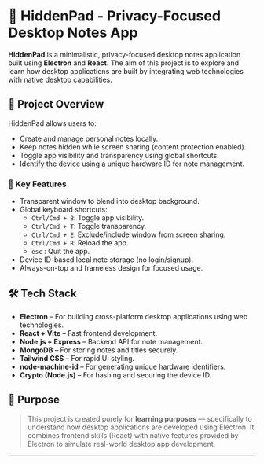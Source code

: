 # 📝 HiddenPad - Privacy-Focused Desktop Notes App

**HiddenPad** is a minimalistic, privacy-focused desktop notes application built using **Electron** and **React**. The aim of this project is to explore and learn how desktop applications are built by integrating web technologies with native desktop capabilities.

## 📌 Project Overview

HiddenPad allows users to:
- Create and manage personal notes locally.
- Keep notes hidden while screen sharing (content protection enabled).
- Toggle app visibility and transparency using global shortcuts.
- Identify the device using a unique hardware ID for note management.

### 🔐 Key Features

- Transparent window to blend into desktop background.
- Global keyboard shortcuts:
  - `Ctrl/Cmd + B`: Toggle app visibility.
  - `Ctrl/Cmd + T`: Toggle transparency.
  - `Ctrl/Cmd + E`: Exclude/include window from screen sharing.
  - `Ctrl/Cmd + R`: Reload the app.
  - `esc` : Quit the app.
- Device ID-based local note storage (no login/signup).
- Always-on-top and frameless design for focused usage.

## 🛠️ Tech Stack

- **Electron** – For building cross-platform desktop applications using web technologies.
- **React + Vite** – Fast frontend development.
- **Node.js + Express** – Backend API for note management.
- **MongoDB** – For storing notes and titles securely.
- **Tailwind CSS** – For rapid UI styling.
- **node-machine-id** – For generating unique hardware identifiers.
- **Crypto (Node.js)** – For hashing and securing the device ID.

## 🎯 Purpose

> This project is created purely for **learning purposes** — specifically to understand how desktop applications are developed using Electron. It combines frontend skills (React) with native features provided by Electron to simulate real-world desktop app development.

---
